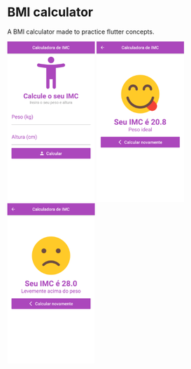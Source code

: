 <h1> BMI calculator </h1>

<p>A BMI calculator made to practice flutter concepts.</p>
<p float="left">
    <img src="images/home.png" alt="Home" width="200"/>
    <img src="images/good_result.png" alt="Good result" width="200"/>
    <img src="images/bad_result.png " alt="Bad result" width="200"/>
</p>



